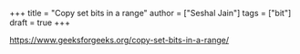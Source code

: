 +++
title = "Copy set bits in a range"
author = ["Seshal Jain"]
tags = ["bit"]
draft = true
+++

<https://www.geeksforgeeks.org/copy-set-bits-in-a-range/>
